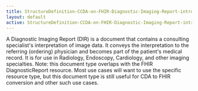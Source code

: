```yaml
---
title: StructureDefinition-CCDA-on-FHIR-Diagnostic-Imaging-Report-intro
layout: default
active: StructureDefinition-CCDA-on-FHIR-Diagnostic-Imaging-Report-intro
---
```


A Diagnostic Imaging Report (DIR) is a document that contains a consulting specialist's interpretation of image data. It conveys the interpretation to the referring (ordering) physician and becomes part of the patient's medical record. It is for use in Radiology, Endoscopy, Cardiology, and other imaging specialties. Note: this document type overlaps with the FHIR DiagnosticReport resource. Most use cases will want to use the specific resource type, but this document type is still useful for CDA to FHIR conversion and other such use cases. 